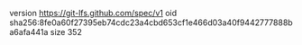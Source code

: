 version https://git-lfs.github.com/spec/v1
oid sha256:8fe0a60f27395eb74cdc23a4cbd653cf1e466d03a40f9442777888ba6afa441a
size 352
